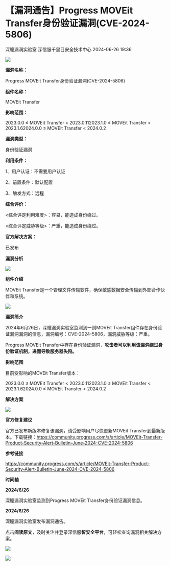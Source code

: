#  【漏洞通告】Progress MOVEit Transfer身份验证漏洞(CVE-2024-5806)   
深瞳漏洞实验室  深信服千里目安全技术中心   2024-06-26 19:36  
  
![](https://mmbiz.qpic.cn/mmbiz_gif/w8NHw6tcQ5x0AXql7icyJqibxeiaichvUH4D232hZl9kI5cLMiasKDtuhg16JUY2DiaL2p6fQXhn34icZbsURuQVMFXBA/640?wx_fmt=gif&from=appmsg "")  
  
**漏洞名称：**  
  
Progress MOVEit Transfer身份验证漏洞(CVE-2024-5806)  
  
**组件名称：**  
  
MOVEit Transfer  
  
**影响范围：**  
  
2023.0.0 ≤ MOVEit Transfer < 2023.0.112023.1.0 ≤ MOVEit Transfer < 2023.1.62024.0.0 ≤ MOVEit Transfer < 2024.0.2  
  
**漏洞类型：**  
  
身份验证漏洞  
  
**利用条件：**  
  
1、用户认证：不需要用户认证  
  
2、前置条件：默认配置  
  
3、触发方式：远程  
  
**综合评价：**  
  
<综合评定利用难度>：容易，能造成身份绕过。  
  
<综合评定威胁等级>：严重，能造成身份绕过。  
  
**官方解决方案：**  
  
已发布  
  
  
  
  
**漏洞分析**  
  
![](https://mmbiz.qpic.cn/mmbiz_gif/w8NHw6tcQ5x0AXql7icyJqibxeiaichvUH4D9WqH77qqlhPguMa9arJYm1k07eWfia104dE01CFn8N9etdKicP50oYrg/640?wx_fmt=gif&from=appmsg "")  
  
**组件介绍**  
  
MOVEit Transfer是一个管理文件传输软件，确保敏感数据安全传输到外部合作伙伴和系统。  
  
![](https://mmbiz.qpic.cn/mmbiz_gif/w8NHw6tcQ5x0AXql7icyJqibxeiaichvUH4D9WqH77qqlhPguMa9arJYm1k07eWfia104dE01CFn8N9etdKicP50oYrg/640?wx_fmt=gif&from=appmsg "")  
  
**漏洞简介**  
  
2024年6月26日，深瞳漏洞实验室监测到一则MOVEit Transfer组件存在身份验证漏洞漏洞的信息，漏洞编号：CVE-2024-5806，漏洞威胁等级：严重。  
  
Progress MOVEit Transfer中存在身份验证漏洞，**攻击者可以利用该漏洞绕过身份验证机制，进而导致服务器失陷。**  
  
  
**影响范围**  
  
目前受影响的MOVEit Transfer版本：  
  
2023.0.0 ≤ MOVEit Transfer < 2023.0.112023.1.0 ≤ MOVEit Transfer < 2023.1.62024.0.0 ≤ MOVEit Transfer < 2024.0.2  
  
  
**解决方案**  
  
![](https://mmbiz.qpic.cn/mmbiz_gif/w8NHw6tcQ5x0AXql7icyJqibxeiaichvUH4D9WqH77qqlhPguMa9arJYm1k07eWfia104dE01CFn8N9etdKicP50oYrg/640?wx_fmt=gif&from=appmsg "")  
  
**官方修复建议**  
  
  
官方已发布新版本修复该漏洞，请受影响用户尽快更新MOVEit Transfer到最新版本。下载链接：https://community.progress.com/s/article/MOVEit-Transfer-Product-Security-Alert-Bulletin-June-2024-CVE-2024-5806  
  
  
**参考链接**  
  
  
https://community.progress.com/s/article/MOVEit-Transfer-Product-Security-Alert-Bulletin-June-2024-CVE-2024-5806  
  
  
**时间轴**  
  
  
  
**2024/6/26**  
  
深瞳漏洞实验室监测到Progress MOVEit Transfer身份验证漏洞信息。  
  
  
**2024/6/26**  
  
深瞳漏洞实验室发布漏洞通告。  
  
  
点击**阅读原文**，及时关注并登录深信服**智安全平台**，可轻松查询漏洞相关解决方案。  
  
![](https://mmbiz.qpic.cn/mmbiz_png/w8NHw6tcQ5x0AXql7icyJqibxeiaichvUH4DA7pjBCZib3ekuHw0CvZSJlSNJnC18G6wIyP76c1wBQTpf8SzogIAbpw/640?wx_fmt=png&from=appmsg "")  
  
  
  
  
![](https://mmbiz.qpic.cn/mmbiz_jpg/w8NHw6tcQ5zvcIHbwGGYKbqDVYsVKzNNia1jYtHf49C7133AlDXAgex2W4lFvpia56tjQQDkiauNBrl08YbxqG01A/640?wx_fmt=jpeg&from=appmsg "")  
  
  
